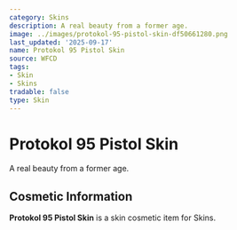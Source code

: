 ```yaml
---
category: Skins
description: A real beauty from a former age.
image: ../images/protokol-95-pistol-skin-df50661280.png
last_updated: '2025-09-17'
name: Protokol 95 Pistol Skin
source: WFCD
tags:
- Skin
- Skins
tradable: false
type: Skin
---
```


# Protokol 95 Pistol Skin

A real beauty from a former age.

## Cosmetic Information

**Protokol 95 Pistol Skin** is a skin cosmetic item for Skins.

